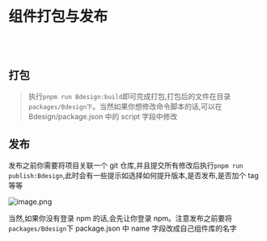 # 组件打包与发布

<br />
<br />

## 打包

> 执行`pnpm run Bdesign:build`即可完成打包,打包后的文件在目录`packages/Bdesign下`。当然如果你想修改命令脚本的话,可以在 Bdesign/package.json 中的 script 字段中修改

## 发布

发布之前你需要将项目关联一个 git 仓库,并且提交所有修改后执行`pnpm run publish:Bdesign`,此时会有一些提示如选择如何提升版本,是否发布,是否加个 tag 等等

![image.png](https://p1-juejin.byteimg.com/tos-cn-i-k3u1fbpfcp/8e1b7c40484f49c999ba492303e2855c~tplv-k3u1fbpfcp-watermark.image?)

当然,如果你没有登录 npm 的话,会先让你登录 npm。注意发布之前要将`packages/Bdesign`下 package.json 中 name 字段改成自己组件库的名字
